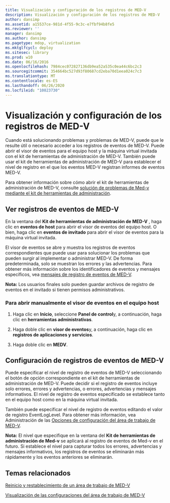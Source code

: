 ```yaml
---
title: Visualización y configuración de los registros de MED-V
description: Visualización y configuración de los registros de MED-V
author: dansimp
ms.assetid: a15537ce-981d-4f55-9c3c-e7fbf94b8fe5
ms.reviewer: ''
manager: dansimp
ms.author: dansimp
ms.pagetype: mdop, virtualization
ms.mktglfcycl: deploy
ms.sitesec: library
ms.prod: w10
ms.date: 06/16/2016
ms.openlocfilehash: 7984cec072827136db9ea52a535c0ea44c6bc2c3
ms.sourcegitcommit: 354664bc527d93f80687cd2eba70d1eea024c7c3
ms.translationtype: MT
ms.contentlocale: es-ES
ms.lasthandoff: 06/26/2020
ms.locfileid: "10823730"
---
```

# Visualización y configuración de los registros de MED-V


Cuando está solucionando problemas y problemas de MED-V, puede que le resulte útil o necesario acceder a los registros de eventos de MED-V. Puede abrir el visor de eventos para el equipo host y la máquina virtual invitada con el kit de herramientas de administración de MED-V. También puede usar el kit de herramientas de administración de MED-V para establecer el nivel de registro en el que los eventos MED-V registran informes de eventos MED-V.

Para obtener información sobre cómo abrir el kit de herramientas de administración de MED-V, consulte [solución de problemas de Med-v mediante el kit de herramientas de administración](troubleshooting-med-v-by-using-the-administration-toolkit.md).

## Ver registros de eventos de MED-V


En la ventana del **Kit de herramientas de administración de MED-V** , haga clic en **eventos de host** para abrir el visor de eventos del equipo host. O bien, haga clic en **eventos de invitado** para abrir el visor de eventos para la máquina virtual invitada.

El visor de eventos se abre y muestra los registros de eventos correspondientes que puede usar para solucionar los problemas que pueden surgir al implementar o administrar MED-V. De forma predeterminada, solo se muestran los errores y las advertencias. Para obtener más información sobre los identificadores de eventos y mensajes específicos, vea [mensajes de registro de eventos de MED-V](med-v-event-log-messages.md).

**Nota:**  Los usuarios finales solo pueden guardar archivos de registro de eventos en el invitado si tienen permisos administrativos.

 

### Para abrir manualmente el visor de eventos en el equipo host

1.  Haga clic en **Inicio**, seleccione **Panel de control**y, a continuación, haga clic en **herramientas administrativas**.

2.  Haga doble clic en **visor de eventos**y, a continuación, haga clic en **registros de aplicaciones y servicios**.

3.  Haga doble clic en **MEDV**.

## Configuración de registros de eventos de MED-V


Puede especificar el nivel de registro de eventos de MED-V seleccionando el botón de opción correspondiente en el kit de herramientas de administración de MED-V. Puede decidir si el registro de eventos incluye solo errores, errores y advertencias, o errores, advertencias y mensajes informativos. El nivel de registro de eventos especificado se establece tanto en el equipo host como en la máquina virtual invitada.

También puede especificar el nivel de registro de eventos editando el valor de registro EventLogLevel. Para obtener más información, vea Administración de las [Opciones de configuración del área de trabajo de MED-V](managing-med-v-workspace-configuration-settings.md).

**Nota:**  El nivel que especifique en la ventana del **Kit de herramientas de administración de Med-v** se aplicará al registro de eventos de Med-v en el futuro. Si establece el nivel para capturar todos los errores, advertencias y mensajes informativos, los registros de eventos se eliminarán más rápidamente y los eventos anteriores se eliminarán.

 

## Temas relacionados


[Reinicio y restablecimiento de un área de trabajo de MED-V](restarting-and-resetting-a-med-v-workspace.md)

[Visualización de las configuraciones del área de trabajo de MED-V](viewing-med-v-workspace-configurations.md)

 

 





